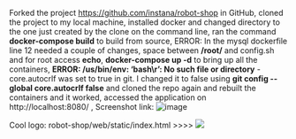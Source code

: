 Forked the project https://github.com/instana/robot-shop in GitHub, 
cloned the project to my local machine, 
installed docker and changed directory to the one just created by the clone on the command line, 
ran the command **docker-compose build** to build from source, 
ERROR: In the mysql dockerfile line 12 needed a couple of changes, space between **/root/** and config.sh and for root access **echo**, 
**docker-compose up -d** to bring up all the containers, 
**ERROR: /us/bin/env: ‘bash\r’: No such file or directory** - core.autocrlf was set to true in git. I changed it to false using **git config --global core.autocrlf false** and cloned the repo again and rebuilt the containers and it worked, 
accessed the application on http://localhost:8080/ , 
Screenshot link: ![image](https://user-images.githubusercontent.com/29515983/144965828-9f01851f-1e9c-41b9-82a8-4ddc4a327c49.png)

Cool logo:
robot-shop/web/static/index.html >>>>   **<img src="/media/ironman.png"/>**
